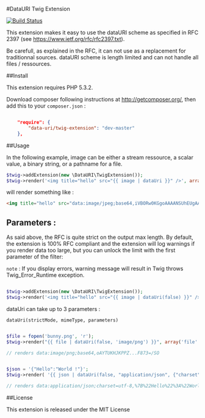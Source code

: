 #DataURI Twig Extension

[![Build Status](https://secure.travis-ci.org/romainneutron/TwigExtension-DataUri.png?branch=master)](http://travis-ci.org/romainneutron/TwigExtension-DataUri)

This extension makes it easy to use the dataURI scheme as specified in RFC 2397
(see https://www.ietf.org/rfc/rfc2397.txt).

Be carefull, as explained in the RFC, it can not use as a replacement for
traditionnal sources. dataURI scheme is length limited and can not handle all
files / ressources.

##Install

This extension requires PHP 5.3.2.

Download composer following instructions at http://getcomposer.org/, then add
this to your ``composer.json`` :

```json

    "require": {
        "data-uri/twig-extension": "dev-master"
    },

```

##Usage

In the following example, image can be either a stream ressource, a scalar value,
a binary string, or a pathname for a file.

```php
$twig->addExtension(new \DataURI\TwigExtension());
$twig->render('<img title="hello" src="{{ image | dataUri }}" />', array('image' => '/path/to/image.jpg'));
```

will render something like :


```html
<img title="hello" src="data:image/jpeg;base64,iVBORw0KGgoAAAANSUhEUgAAAB...SUhEU==" />
```


Parameters :
------------

As said above, the RFC is quite strict on the output max length. By default, the
extension is 100% RFC compliant and the extension will log warnings if you render
data too large, but you can unlock the limit with the first
parameter of the filter:

`note` : If you display errors, warning message will result in Twig throws
Twig_Error_Runtime exception.


```php

$twig->addExtension(new \DataURI\TwigExtension());
$twig->render('<img title="hello" src="{{ image | dataUri(false) }}" />', array('image' => '/path/to/BIGPICTURE.jpg'));

```

dataUri can take up to 3 parameters :

``dataUri(strictMode, mimeType, parameters)``

```php

$file = fopen('bunny.png', 'r');
$twig->render("{{ file | dataUri(false, 'image/png') }}", array('file' => $file));

// renders data:image/png;base64,oAYTUKHJKPPZ...F873=/SO
```

```php

$json = '{"Hello":"World !"}';
$twig->render( '{{ json | dataUri(false, "application/json", {"charset":"utf-8"}) }}', array('json' => $json));

// renders data:application/json;charset=utf-8,%7B%22Hello%22%3A%22World%20%21%22%7D
```

##License

This extension is released under the MIT License
